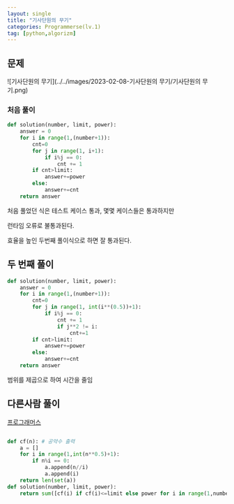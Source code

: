 ```yaml
---
layout: single
title: "기사단원의 무기"
categories: Programmerse(lv.1)
tag: [python,algorizm]
---
```


## 문제

![기사단원의 무기](../../images/2023-02-08-기사단원의 무기/기사단원의 무기.png)



### 처음 풀이

```python
def solution(number, limit, power):
    answer = 0
    for i in range(1,(number+1)):
        cnt=0
        for j in range(1, i+1):
            if i%j == 0:
                cnt += 1
        if cnt>limit:
            answer+=power
        else:
            answer+=cnt
    return answer
```

처음 풀었던 식은 테스트 케이스 통과, 몇몇 케이스들은 통과하지만

런타임 오류로 불통과된다.

효율을 높인 두번째 풀이식으로 하면 잘 통과된다.



## 두 번째 풀이

```python
def solution(number, limit, power):
    answer = 0
    for i in range(1,(number+1)):
        cnt=0
        for j in range(1, int(i**(0.5))+1):
            if i%j == 0:
                cnt += 1
                if j**2 != i: 
                    cnt+=1
        if cnt>limit:
            answer+=power
        else:
            answer+=cnt
    return answer
```

범위를 제곱으로 하여 시간을 줄임

## 다른사람 풀이

<a  href="https://school.programmers.co.kr/learn/courses/30/lessons/136798/solution_groups?language=python3">프로그래머스</a>

```python

def cf(n): # 공약수 출력
    a = []
    for i in range(1,int(n**0.5)+1):
        if n%i == 0:
            a.append(n//i)
            a.append(i)
    return len(set(a))
def solution(number, limit, power):
    return sum([cf(i) if cf(i)<=limit else power for i in range(1,number+1)])
```

